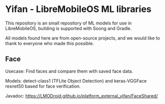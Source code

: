 # Yifan - LibreMobileOS ML libraries

This repository is an small repository of ML models for use in LibreMobileOS, building is supported with Soong and Gradle.

All models found here are from open-source projects, and we would like to thank to everyone who made this possible.

## Face

Usecase: Find faces and compare them with saved face data.

Models: detect-class1 (TFLite Object Detection) and keras-VGGFace resnet50 based for face verification.

Javadoc: https://LMODroid.github.io/platform_external_yifan/FaceShared/
